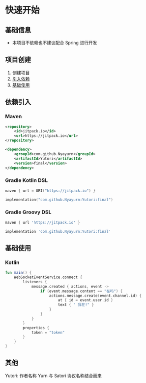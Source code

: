 # 快速开始

## 基础信息

- 本项目不依赖也不建议配合 Spring 进行开发

## 项目创建

1. 创建项目
2. [引入依赖](#依赖引入)
3. [基础使用](#基础使用)

## 依赖引入

### Maven

```xml
<repository>
    <id>jitpack.io</id>
    <url>https://jitpack.io</url>
</repository>
```

```xml
<dependency>
    <groupId>com.github.Nyayurn</groupId>
    <artifactId>Yutori</artifactId>
    <version>final</version>
</dependency>
```

### Gradle Kotlin DSL

```kotlin
maven { url = URI("https://jitpack.io") }
```

```kotlin
implementation("com.github.Nyayurn:Yutori:final")
```

### Gradle Groovy DSL


```groovy
maven { url 'https://jitpack.io' }
```

```groovy
implementation 'com.github.Nyayurn:Yutori:final'
```

## 基础使用

### Kotlin

```kotlin
fun main() {
    WebSocketEventService.connect {
        listeners {
            message.created { actions, event ->
                if (event.message.content == "在吗") {
                    actions.message.create(event.channel.id) {
                        at { id = event.user.id }
                        text { " 我在!" }
                    }
                }
            }
        }
        properties {
            token = "token"
        }
    }
}
```

## 其他

Yutori: 作者名称 Yurn 与 Satori 协议名称结合而来
